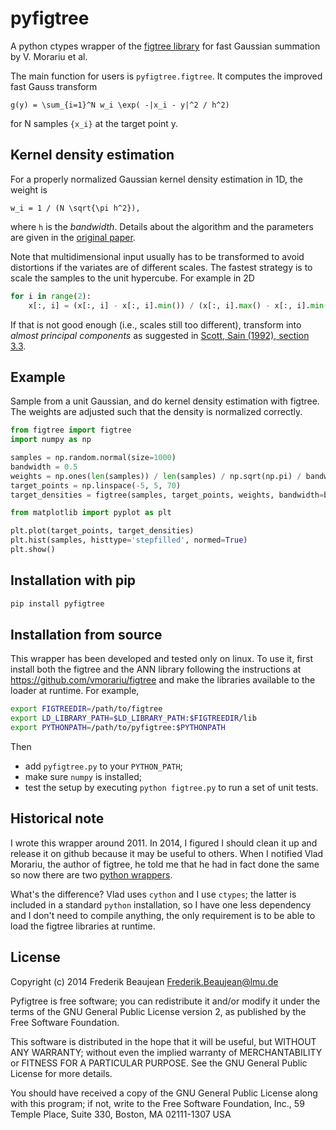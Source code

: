 pyfigtree
=========

A python ctypes wrapper of the
[figtree library](https://github.com/vmorariu/figtree) for fast
Gaussian summation by V. Morariu et al.

The main function for users is `pyfigtree.figtree`. It computes the
improved fast Gauss transform

    g(y) = \sum_{i=1}^N w_i \exp( -|x_i - y|^2 / h^2)

for N samples `{x_i}` at the target point y.

Kernel density estimation
-------------------------

For a properly normalized Gaussian kernel density estimation in 1D,
the weight is

    w_i = 1 / (N \sqrt{\pi h^2}),

where `h` is the *bandwidth*.  Details about the algorithm and the
parameters are given in the
[original paper](http://papers.nips.cc/paper/3420-automatic-online-tuning-for-fast-gaussian-summation.pdf).

Note that multidimensional input usually has to be transformed to
avoid distortions if the variates are of different scales.  The
fastest strategy is to scale the samples to the unit hypercube. For example in 2D

```python
for i in range(2):
    x[:, i] = (x[:, i] - x[:, i].min()) / (x[:, i].max() - x[:, i].min())
```

If that is not good enough (i.e., scales still too different), transform
into *almost principal components* as suggested in [Scott, Sain (1992),
section 3.3](http://bama.ua.edu/~mdporter2/papers/Multi-dimensional%20density%20estimation_Scott_Sain.pdf).

Example
-------

Sample from a unit Gaussian, and do kernel density estimation with
figtree. The weights are adjusted such that the density is normalized
correctly.

```python
from figtree import figtree
import numpy as np

samples = np.random.normal(size=1000)
bandwidth = 0.5
weights = np.ones(len(samples)) / len(samples) / np.sqrt(np.pi) / bandwidth
target_points = np.linspace(-5, 5, 70)
target_densities = figtree(samples, target_points, weights, bandwidth=bandwidth)

from matplotlib import pyplot as plt

plt.plot(target_points, target_densities)
plt.hist(samples, histtype='stepfilled', normed=True)
plt.show()
```

Installation with pip
------------

```sh
pip install pyfigtree
```

Installation from source
------------

This wrapper has been developed and tested only on linux. To use it,
first install both the figtree and the ANN library following the
instructions at https://github.com/vmorariu/figtree and make the
libraries available to the loader at runtime. For example,

```sh
export FIGTREEDIR=/path/to/figtree
export LD_LIBRARY_PATH=$LD_LIBRARY_PATH:$FIGTREEDIR/lib
export PYTHONPATH=/path/to/pyfigtree:$PYTHONPATH
```

Then

* add `pyfigtree.py` to your `PYTHON_PATH`;
* make sure `numpy` is installed;
* test the setup by executing `python figtree.py` to run a set of unit
  tests.

Historical note
---------------

I wrote this wrapper around 2011. In 2014, I figured I should clean it
up and release it on github because it may be useful to others. When I
notified Vlad Morariu, the author of figtree, he told me that he had
in fact done the same so now there are two
[python wrappers](https://github.com/vmorariu/figtree#python-wrapper).

What's the difference? Vlad uses `cython` and I use `ctypes`; the
latter is included in a standard `python` installation, so I have one
less dependency and I don't need to compile anything, the only requirement
is to be able to load the figtree libraries at runtime.

License
-------

Copyright (c) 2014 Frederik Beaujean <Frederik.Beaujean@lmu.de>

Pyfigtree is free software; you can redistribute it and/or modify it
under the terms of the GNU General Public License version 2, as
published by the Free Software Foundation.

This software is distributed in the hope that it will be useful, but
WITHOUT ANY WARRANTY; without even the implied warranty of
MERCHANTABILITY or FITNESS FOR A PARTICULAR PURPOSE.  See the GNU
General Public License for more details.

You should have received a copy of the GNU General Public License
along with this program; if not, write to the Free Software
Foundation, Inc., 59 Temple Place, Suite 330, Boston, MA 02111-1307
USA
